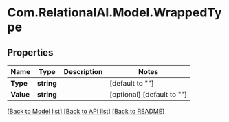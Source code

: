 
# Com.RelationalAI.Model.WrappedType

## Properties

Name | Type | Description | Notes
------------ | ------------- | ------------- | -------------
**Type** | **string** |  | [default to ""]
**Value** | **string** |  | [optional] [default to ""]

[[Back to Model list]](../README.md#documentation-for-models)
[[Back to API list]](../README.md#documentation-for-api-endpoints)
[[Back to README]](../README.md)

